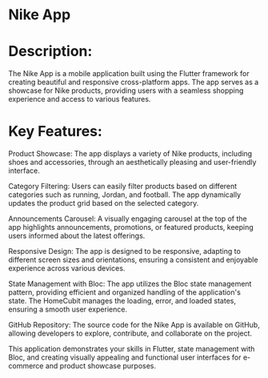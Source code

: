 # Nike App

# Description:
The Nike App is a mobile application built using the Flutter framework for creating beautiful and responsive cross-platform apps. The app serves as a showcase for Nike products, providing users with a seamless shopping experience and access to various features.

# Key Features:

Product Showcase: The app displays a variety of Nike products, including shoes and accessories, through an aesthetically pleasing and user-friendly interface.

Category Filtering: Users can easily filter products based on different categories such as running, Jordan, and football. The app dynamically updates the product grid based on the selected category.

Announcements Carousel: A visually engaging carousel at the top of the app highlights announcements, promotions, or featured products, keeping users informed about the latest offerings.

Responsive Design: The app is designed to be responsive, adapting to different screen sizes and orientations, ensuring a consistent and enjoyable experience across various devices.

State Management with Bloc: The app utilizes the Bloc state management pattern, providing efficient and organized handling of the application's state. The HomeCubit manages the loading, error, and loaded states, ensuring a smooth user experience.

GitHub Repository: The source code for the Nike App is available on GitHub, allowing developers to explore, contribute, and collaborate on the project.

This application demonstrates your skills in Flutter, state management with Bloc, and creating visually appealing and functional user interfaces for e-commerce and product showcase purposes.
